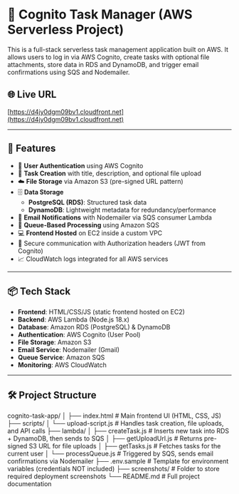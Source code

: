 # 🧠 Cognito Task Manager (AWS Serverless Project)

This is a full-stack serverless task management application built on AWS. It allows users to log in via AWS Cognito, create tasks with optional file attachments, store data in RDS and DynamoDB, and trigger email confirmations using SQS and Nodemailer.

## 🌐 Live URL
[https://d4jy0dgm09bv1.cloudfront.net](https://d4jy0dgm09bv1.cloudfront.net)

---

## 🧩 Features

- 🔐 **User Authentication** using AWS Cognito
- 📝 **Task Creation** with title, description, and optional file upload
- ☁️ **File Storage** via Amazon S3 (pre-signed URL pattern)
- 🗄️ **Data Storage**
  - **PostgreSQL (RDS)**: Structured task data
  - **DynamoDB**: Lightweight metadata for redundancy/performance
- 📩 **Email Notifications** with Nodemailer via SQS consumer Lambda
- 📨 **Queue-Based Processing** using Amazon SQS
- 💻 **Frontend Hosted** on EC2 inside a custom VPC
- 🔐 Secure communication with Authorization headers (JWT from Cognito)
- 📈 CloudWatch logs integrated for all AWS services

---

## 📦 Tech Stack

- **Frontend**: HTML/CSS/JS (static frontend hosted on EC2)
- **Backend**: AWS Lambda (Node.js 18.x)
- **Database**: Amazon RDS (PostgreSQL) & DynamoDB
- **Authentication**: AWS Cognito (User Pool)
- **File Storage**: Amazon S3
- **Email Service**: Nodemailer (Gmail)
- **Queue Service**: Amazon SQS
- **Monitoring**: AWS CloudWatch

---

## 🛠️ Project Structure
cognito-task-app/
│
├── index.html                 # Main frontend UI (HTML, CSS, JS)
├── scripts/
│   └── upload-script.js       # Handles task creation, file uploads, and API calls
├── lambda/
│   ├── createTask.js          # Inserts new task into RDS + DynamoDB, then sends to SQS
│   ├── getUploadUrl.js        # Returns pre-signed S3 URL for file uploads
│   ├── getTasks.js            # Fetches tasks for the current user
│   └── processQueue.js        # Triggered by SQS, sends email confirmations via Nodemailer
├── .env.sample                # Template for environment variables (credentials NOT included)
├── screenshots/               # Folder to store required deployment screenshots
└── README.md                  # Full project documentation

